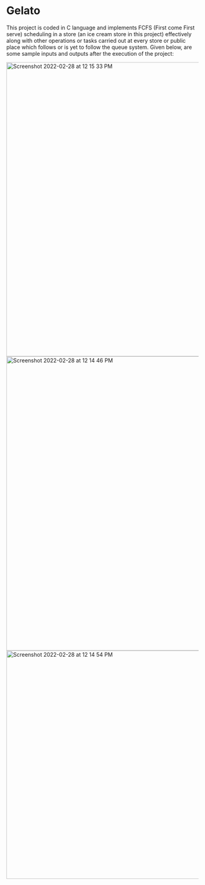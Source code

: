 # Gelato
This project is coded in C language and implements FCFS (First come First serve) scheduling in a store (an ice cream store in this project) effectively along with other operations or tasks carried out at every store or public place which follows or is yet to follow the queue system.
Given below, are some sample inputs and outputs after the execution of the project:

<img width="769" alt="Screenshot 2022-02-28 at 12 15 33 PM" src="https://user-images.githubusercontent.com/75449116/155936826-56b4a030-bebf-4298-b1ff-c4821fbb30cc.png">
<img width="769" alt="Screenshot 2022-02-28 at 12 14 46 PM" src="https://user-images.githubusercontent.com/75449116/155936855-d3fa1605-ee34-4931-8282-79784d110c04.png">
<img width="597" alt="Screenshot 2022-02-28 at 12 14 54 PM" src="https://user-images.githubusercontent.com/75449116/155936882-c7c7d3b6-3760-4079-957f-c111fcb7c986.png">

